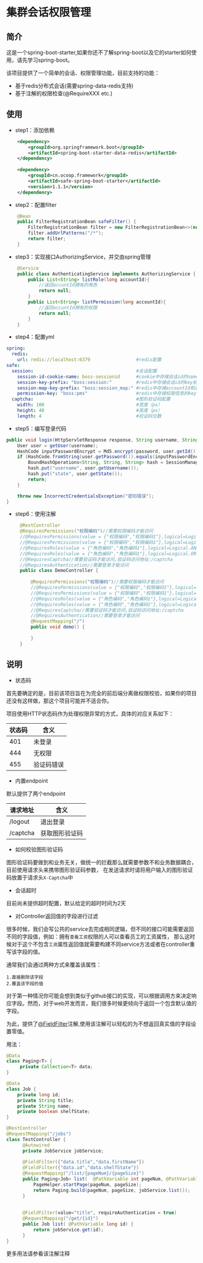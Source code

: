 # 集群会话权限管理<br>

## 简介

这是一个spring-boot-starter,如果你还不了解spring-boot以及它的starter如何使用，请先学习spring-boot。

该项目提供了一个简单的会话、权限管理功能，目前支持的功能：

- 基于redis分布式会话(需要spring-data-redis支持)
- 基于注解的权限检查(@RequireXXX etc.)

## 使用

- step1：添加依赖
```xml
    <dependency>
        <groupId>org.springframework.boot</groupId>
        <artifactId>spring-boot-starter-data-redis</artifactId>
    </dependency>
    
    <dependency>
        <groupId>cn.ocoop.framework</groupId>
        <artifactId>safe-spring-boot-starter</artifactId>
        <version>1.1.1</version>
    </dependency>
```

- step2：配置filter
```java
    @Bean
    public FilterRegistrationBean safeFilter() {
        FilterRegistrationBean filter = new FilterRegistrationBean<>(new SafeFilter());
        filter.addUrlPatterns("/*");
        return filter;
    }
```

- step3：实现接口AuthorizingService，并交由spring管理
```java
    @Service
    public class AuthenticatingService implements AuthorizingService {
        public List<String> listRole(long accountId){
            //返回accuntId拥有的角色
            return null;
        }
        public List<String> listPermission(long accountId){
            //返回accuntId拥有的权限
            return null;
        }
    }
```

- step4：配置yml
```yml
spring:
  redis:
    url: redis://localhost:6379                 #redis配置
safe:
  session:                                      #会话配置 
    session-id-cookie-name: boss-sessionid      #cookie中存储会话id的name
    session-key-prefix: "boss:session:"         #redis中存储会话id的key前缀
    session-map-key-prefix: "boss:session_map:" #redis中存储accountId和会话id映射关系的key前缀
    permission-key: "boss:pms"                  #redis中存储权限信息的key前缀
  captcha:                                      #图形验证码配置
    width: 100                                  #宽度（px）
    height: 40                                  #高度（px）
    length: 4                                   #验证码位数
```

- step5：编写登录代码
```java
public void login(HttpServletResponse response, String username, String password) throws UnknownAccountException, AccountLockedException, IncorrectCredentialsException {
    User user = getUser(username);
    HashCode inputPasswordEncrypt = Md5.encrypt(password, user.getId());
    if (HashCode.fromString(user.getPassword()).equals(inputPasswordEncrypt)) {
        BoundHashOperations<String, String, String> hash = SessionManager.createAuthenticatedSession(response, user.getId());
        hash.put("username", user.getUsername());
        hash.put("state", user.getState());
        return;
    }

    throw new IncorrectCredentialsException("密码错误");
}
```

- step6：使用注解
```java
     @RestController
     @RequiresPermissions("权限编码")//需要权限编码才能访问
     //@RequiresPermissions(value = {"权限编码","权限编码1"},logical=Logical.AND)//需要多个权限编码才能访问
     //@RequiresPermissions(value = {"权限编码","权限编码1"},logical=Logical.OR)//需要任意权限编码才能访问
     //@RequiresRoles(value = {"角色编码","角色编码1"},logical=Logical.AND)//需要多个角色才能访问
     //@RequiresRoles(value = {"角色编码","角色编码1"},logical=Logical.OR)//需要任意角色才能访问
     //@RequiresCaptcha//需要验证码才能访问,验证码访问地址:/captcha
     //@RequiresAuthentication//需要登录才能访问
     public class DemoController {
     
         @RequiresPermissions("权限编码")//需要权限编码才能访问
         //@RequiresPermissions(value = {"权限编码","权限编码1"},logical=Logical.AND)//需要多个权限编码才能访问
         //@RequiresPermissions(value = {"权限编码","权限编码1"},logical=Logical.OR)//需要任意权限编码才能访问
         //@RequiresRoles(value = {"角色编码","角色编码1"},logical=Logical.AND)//需要多个角色才能访问
         //@RequiresRoles(value = {"角色编码","角色编码1"},logical=Logical.OR)//需要任意角色才能访问
         //@RequiresCaptcha//需要验证码才能访问,验证码访问地址:/captcha
         //@RequiresAuthentication//需要登录才能访问
         @RequestMapping("/")
         public void demo() {
             
         }
     }

```

## 说明

- 状态码

首先要确定的是，目前该项目旨在为完全的前后端分离做权限校验，如果你的项目还没有这样做，那这个项目可能并不适合你。

项目使用HTTP状态码作为处理权限异常的方式，具体的对应关系如下：


<table>
    <thead>
        <tr><th>状态码</th><th>含义</th></tr>
    </thead>   
    <tbody>
        <tr><td>401</td><td>未登录</td></tr>
        <tr><td>444</td><td>无权限</td></tr>
        <tr><td>455</td><td>验证码错误</td></tr>
    </tbody> 
</table>

- 内置endpoint

默认提供了两个endpoint
<table>
    <thead>
        <tr><th>请求地址</th><th>含义</th></tr>
    </thead>   
    <tbody>
        <tr><td>/logout</td><td>退出登录</td></tr>
        <tr><td>/captcha</td><td>获取图形验证码</td></tr>
    </tbody> 
</table>

- 如何校验图形验证码

图形验证码要做到和业务无关，做统一的拦截那么就需要参数不和业务数据耦合，目前使用请求头来携带图形验证码参数，
在发送请求时请将用户输入的图形验证码放置于请求头`X-Captcha`中

- 会话超时

目前尚未提供超时配置，默认给定的超时时间为2天

- 对Controller返回值的字段进行过滤

很多时候，我们会写公共的service去完成相同逻辑，但不同的接口可能需要返回不同的字段值，例如：拥有`查看工资`权限的人可以查看员工的工资属性，
那么这时候对于这个不包含`工资`属性返回值就需要构建不同service方法或者在controller重写该字段的值。

通常我们会通过两种方式来覆盖该属性：

    1.直接删除该字段
    2.覆盖该字段的值
    
 对于第一种情况你可能会想到类似于github接口的实现，可以根据调用方来决定响应字段。然而，对于web开发而言，我们很多时候更倾向于返回一个包含默认值的字段。
 
为此，提供了[@FieldFilter](https://github.com/xfeat/safe-spring-boot-starter/blob/master/src/main/java/cn/ocoop/framework/safe/response/FieldFilter.java)注解,使用该注解可以轻松的为不想返回真实值的字段设置零值。

用法：
```java
@Data
class Paging<T> {
     private Collection<T> data;
}

@Data
class Job {
    private long id;
    private String title;
    private String name;
    private boolean shelfState;
}

@RestController
@RequestMapping("/jobs")
class TestController {
      @Autowired
      private JobService jobService;
     
      @FieldFilter({"data.title","data.firstName"})
      @FieldFilter({"data.id","data.shelfState"})
      @RequestMapping("/list/{pageNum}/{pageSize}")
      public Paging<Job> list(  @PathVariable int pageNum, @PathVariable int pageSize ) {
          PageHelper.startPage(pageNum, pageSize);
          return Paging.build(pageNum, pageSize, jobService.list());
      }
      
      
      @FieldFilter(value="title", requireAuthentication = true)
      @RequestMapping("/get/{id}")
      public Job list( @PathVariable long id) {
          return jobService.get(id);
      }
}

```   

更多用法请参看该注解注释








